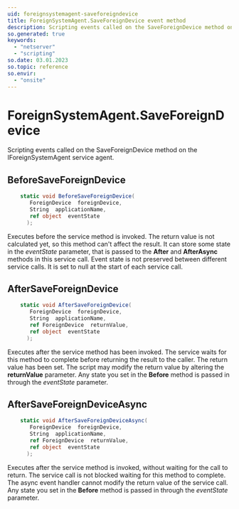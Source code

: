 ```yaml
---
uid: foreignsystemagent-saveforeigndevice
title: ForeignSystemAgent.SaveForeignDevice event method
description: Scripting events called on the SaveForeignDevice method on the ForeignSystemAgent service agent.
so.generated: true
keywords:
  - "netserver"
  - "scripting"
so.date: 03.01.2023
so.topic: reference
so.envir:
  - "onsite"
---
```

# ForeignSystemAgent.SaveForeignDevice

Scripting events called on the <see cref='M:SuperOffice.CRM.Services.IForeignSystemAgent.SaveForeignDevice'>SaveForeignDevice</see> method on the <see cref='IForeignSystemAgent'>IForeignSystemAgent</see>  service agent.

## BeforeSaveForeignDevice
```cs
    static void BeforeSaveForeignDevice(
       ForeignDevice  foreignDevice,
       String  applicationName,
       ref object  eventState
      );
```
Executes before the service method is invoked.
The return value is not calculated yet, so this method can't affect the result.
It can store some state in the *eventState* parameter, that is passed to the **After** and **AfterAsync** methods in this service call.
Event state is not preserved between different service calls. It is set to null at the start of each service call.
## AfterSaveForeignDevice
```cs
    static void AfterSaveForeignDevice(
       ForeignDevice  foreignDevice,
       String  applicationName,
       ref ForeignDevice  returnValue,
       ref object  eventState
      );
```
Executes after the service method has been invoked. The service waits for this method to complete before returning the result to the caller.
The return value has been set. The script may modify the return value by altering the **returnValue** parameter.
Any state you set in the **Before** method is passed in through the *eventState* parameter.
## AfterSaveForeignDeviceAsync
```cs
    static void AfterSaveForeignDeviceAsync(
       ForeignDevice  foreignDevice,
       String  applicationName,
       ref ForeignDevice  returnValue,
       ref object  eventState
      );
```
Executes after the service method is invoked, without waiting for the call to return.
The service call is not blocked waiting for this method to complete.
The async event handler cannot modify the return value of the service call.
Any state you set in the **Before** method is passed in through the *eventState* parameter.

